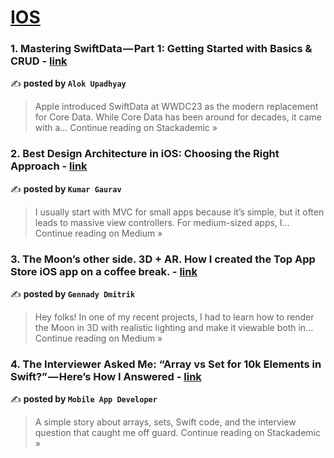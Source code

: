 
<h1><a href=https://medium.com/tag/ios/recommended target="_blank" rel="noopener noreferrer">IOS</a></h1>
<h3>1. Mastering SwiftData — Part 1: Getting Started with Basics & CRUD - <a href="https://blog.stackademic.com/mastering-swiftdata-part-1-getting-started-with-basics-crud-a149f7fd8fd4?source=rss------ios-5" target="_blank" rel="noopener noreferrer">link</a></h3>

✍️ **posted by `Alok Upadhyay`**

<blockquote>Apple introduced SwiftData at WWDC23 as the modern replacement for Core Data. While Core Data has been around for decades, it came with a…
Continue reading on Stackademic »</blockquote>

<h3>2. Best Design Architecture in iOS: Choosing the Right Approach - <a href="https://medium.com/@kumar.gaurav.sri99/best-design-architecture-in-ios-choosing-the-right-approach-ae14dccc938c?source=rss------ios-5" target="_blank" rel="noopener noreferrer">link</a></h3>

✍️ **posted by `Kumar Gaurav`**

<blockquote>I usually start with MVC for small apps because it’s simple, but it often leads to massive view controllers. For medium-sized apps, I…
Continue reading on Medium »</blockquote>

<h3>3. The Moon’s other side. 3D + AR. How I created the Top App Store iOS app on a coffee break. - <a href="https://medium.com/@ndwdm/the-moons-other-side-3d-ar-how-i-created-the-top-app-store-ios-app-on-a-coffee-break-9d3284eab8c6?source=rss------ios-5" target="_blank" rel="noopener noreferrer">link</a></h3>

✍️ **posted by `Gennady Dmitrik`**

<blockquote>Hey folks! In one of my recent projects, I had to learn how to render the Moon in 3D with realistic lighting and make it viewable both in…
Continue reading on Medium »</blockquote>

<h3>4. The Interviewer Asked Me: “Array vs Set for 10k Elements in Swift?” — Here’s How I Answered - <a href="https://blog.stackademic.com/the-interviewer-asked-me-array-vs-set-for-10k-elements-in-swift-heres-how-i-answered-267ebafeb86b?source=rss------ios-5" target="_blank" rel="noopener noreferrer">link</a></h3>

✍️ **posted by `Mobile App Developer`**

<blockquote>A simple story about arrays, sets, Swift code, and the interview question that caught me off guard.
Continue reading on Stackademic »</blockquote>


